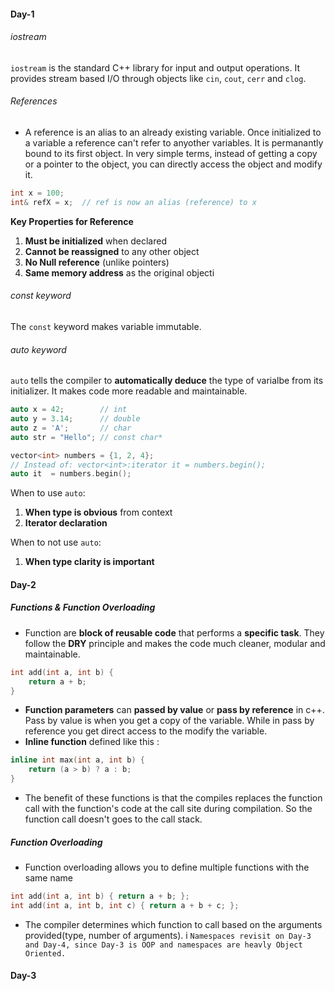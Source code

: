 #### Day-1
###### iostream
`iostream` is the standard C++ library for input and output operations. It provides stream based I/O through objects like `cin`, `cout`, `cerr` and `clog`.



###### References 
- A reference is an alias to an already existing variable. Once initialized to a variable a reference can't refer to anyother variables. It is permanantly bound to its first object. In very simple terms, instead of getting a copy or a pointer to the object, you can directly access the object and modify it. 

```c 
int x = 100;
int& refX = x;  // ref is now an alias (reference) to x
```

**Key Properties for Reference**
1. **Must be initialized** when declared
2. **Cannot be reassigned** to any other object 
3. **No Null reference** (unlike pointers)
4. **Same memory address** as the original objecti

###### const keyword 
The `const` keyword makes variable immutable. 

###### auto keyword
`auto` tells the compiler to **automatically deduce** the type of varialbe from its initializer. It makes code more readable and maintainable.
```c++
auto x = 42;        // int
auto y = 3.14;      // double 
auto z = 'A';       // char
auto str = "Hello"; // const char*

vector<int> numbers = {1, 2, 4};
// Instead of: vector<int>:iterator it = numbers.begin();
auto it  = numbers.begin();
```
When to use `auto`:
1. **When type is obvious** from context
2. **Iterator declaration**

When to not use `auto`:
1. **When type clarity is important**

#### Day-2
##### Functions & Function Overloading 
- Function are **block of reusable code** that performs a **specific task**. They follow the **DRY** principle and makes the code much cleaner, modular and maintainable.
```c++
int add(int a, int b) {
    return a + b;
}
```
- **Function parameters** can **passed by value** or **pass by reference** in c++. Pass by value is when you get a copy of the variable. While in pass by reference you get direct access to the modify the variable. 
- **Inline function** defined like this : 
```c++
inline int max(int a, int b) {
    return (a > b) ? a : b;
}
```
- The benefit of these functions is that the compiles replaces the function call with the function's code at the call site during compilation. So the function call doesn't goes to the call stack.

##### Function Overloading
- Function overloading allows you to define multiple functions with the same name
```c++
int add(int a, int b) { return a + b; };
int add(int a, int b, int c) { return a + b + c; };
```
- The compiler determines which function to call based on the arguments provided(type, number of arguments).
i
```Namespaces revisit on Day-3 and Day-4, since Day-3 is OOP and namespaces are heavly Object Oriented.```

#### Day-3
